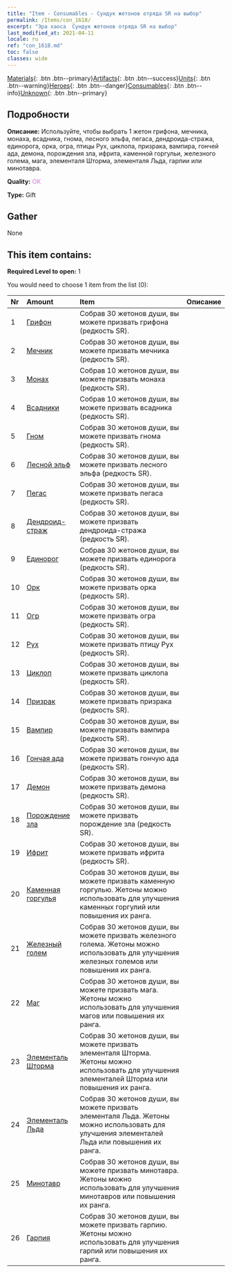 ```yaml
---
title: "Item - Consumables - Сундук жетонов отряда SR на выбор"
permalink: /Items/con_1618/
excerpt: "Эра хаоса  Сундук жетонов отряда SR на выбор"
last_modified_at: 2021-04-11
locale: ru
ref: "con_1618.md"
toc: false
classes: wide
---
```

 [Materials](/ru/Items/){: .btn .btn--primary}[Artifacts](/ru/Items/Artifacts/){: .btn .btn--success}[Units](/ru/Items/Units/){: .btn .btn--warning}[Heroes](/ru/Items/Heroes/){: .btn .btn--danger}[Consumables](/ru/Items/Consumables/){: .btn .btn--info}[Unknown](/ru/Items/Unknown/){: .btn .btn--primary}

## Подробности
 **Описание:** Используйте, чтобы выбрать 1 жетон грифона, мечника, монаха, всадника, гнома, лесного эльфа, пегаса, дендроида-стража, единорога, орка, огра, птицы Рух, циклопа, призрака, вампира, гончей ада, демона, порождения зла, ифрита, каменной горгульи, железного голема, мага, элементаля Шторма, элементаля Льда, гарпии или минотавра.

 **Quality:** <span style="color: #DA70D6">OK</span>

 **Type:** Gift

## Gather

  None

## This item contains:

 **Required Level to open:** 1

 You would need to choose 1 item from the list (0):

  | Nr | Amount |     Item    | Описание |
  |:---|:-------|:------------|:-----------:|
  | 1 | [Грифон](/ru/Items/unt_192/) | Собрав 30 жетонов души, вы можете призвать грифона (редкость SR). | 
  | 2 | [Мечник](/ru/Items/unt_193/) | Собрав 30 жетонов души, вы можете призвать мечника (редкость SR). | 
  | 3 | [Монах](/ru/Items/unt_194/) | Собрав 10 жетонов души, вы можете призвать монаха (редкость SR). | 
  | 4 | [Всадники](/ru/Items/unt_195/) | Собрав 10 жетонов души, вы можете призвать всадника (редкость SR). | 
  | 5 | [Гном](/ru/Items/unt_200/) | Собрав 30 жетонов души, вы можете призвать гнома (редкость SR). | 
  | 6 | [Лесной эльф](/ru/Items/unt_201/) | Собрав 30 жетонов души, вы можете призвать лесного эльфа (редкость SR). | 
  | 7 | [Пегас](/ru/Items/unt_202/) | Собрав 30 жетонов души, вы можете призвать пегаса (редкость SR). | 
  | 8 | [Дендроид-страж](/ru/Items/unt_203/) | Собрав 30 жетонов души, вы можете призвать дендроида-стража (редкость SR). | 
  | 9 | [Единорог](/ru/Items/unt_204/) | Собрав 30 жетонов души, вы можете призвать единорога (редкость SR). | 
  | 10 | [Орк](/ru/Items/unt_219/) | Собрав 30 жетонов души, вы можете призвать орка (редкость SR). | 
  | 11 | [Огр](/ru/Items/unt_220/) | Собрав 30 жетонов души, вы можете призвать огра (редкость SR). | 
  | 12 | [Рух](/ru/Items/unt_221/) | Собрав 30 жетонов души, вы можете призвать птицу Рух (редкость SR). | 
  | 13 | [Циклоп](/ru/Items/unt_222/) | Собрав 30 жетонов души, вы можете призвать циклопа (редкость SR). | 
  | 14 | [Призрак](/ru/Items/unt_210/) | Собрав 30 жетонов души, вы можете призвать призрака (редкость SR). | 
  | 15 | [Вампир](/ru/Items/unt_211/) | Собрав 30 жетонов души, вы можете призвать вампира (редкость SR). | 
  | 16 | [Гончая ада](/ru/Items/unt_228/) | Собрав 30 жетонов души, вы можете призвать гончую ада (редкость SR). | 
  | 17 | [Демон](/ru/Items/unt_229/) | Собрав 30 жетонов души, вы можете призвать демона (редкость SR). | 
  | 18 | [Порождение зла](/ru/Items/unt_230/) | Собрав 30 жетонов души, вы можете призвать порождение зла (редкость SR). | 
  | 19 | [Ифрит](/ru/Items/unt_231/) | Собрав 30 жетонов души, вы можете призвать ифрита (редкость SR). | 
  | 20 | [Каменная горгулья](/ru/Items/unt_236/) | Собрав 30 жетонов души, вы можете призвать каменную горгулью. Жетоны можно использовать для улучшения каменных горгулий или повышения их ранга. | 
  | 21 | [Железный голем](/ru/Items/unt_237/) | Собрав 30 жетонов души, вы можете призвать железного голема. Жетоны можно использовать для улучшения железных големов или повышения их ранга. | 
  | 22 | [Маг](/ru/Items/unt_238/) | Собрав 30 жетонов души, вы можете призвать мага. Жетоны можно использовать для улучшения магов или повышения их ранга. | 
  | 23 | [Элементаль Шторма](/ru/Items/unt_263/) | Собрав 30 жетонов души, вы можете призвать элементаля Шторма. Жетоны можно использовать для улучшения элементалей Шторма или повышения их ранга. | 
  | 24 | [Элементаль Льда](/ru/Items/unt_264/) | Собрав 30 жетонов души, вы можете призвать элементаля Льда. Жетоны можно использовать для улучшения элементалей Льда или повышения их ранга. | 
  | 25 | [Минотавр](/ru/Items/unt_248/) | Собрав 30 жетонов души, вы можете призвать минотавра. Жетоны можно использовать для улучшения минотавров или повышения их ранга. | 
  | 26 | [Гарпия](/ru/Items/unt_245/) | Собрав 30 жетонов души, вы можете призвать гарпию. Жетоны можно использовать для улучшения гарпий или повышения их ранга. | 
